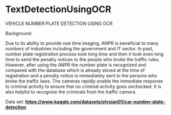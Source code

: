 # TextDetectionUsingOCR
VEHICLE NUMBER PLATE DETECTION USING OCR

Background:

Due to its ability to provide real time imaging, ANPR is beneficial to many numbers of industries including the government and IT sector. In past, number plate registration process took long time and then it took even long time to send the penalty notices to the people who broke the traffic rules. However, after using the ANPR the number plate is recognized and compared with the database which is already stored at the time of registration and a penalty notice is immediately sent to the persons who broke the traffic laws. The cameras rapidly enable the immediate response to criminal activity to ensure that no criminal activity goes unchecked. It is also helpful to recognize the criminals from the traffic camera.


Data set: <b>https://www.kaggle.com/datasets/elysian01/car-number-plate-detection<b>

